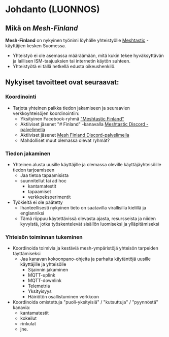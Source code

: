 # Johdanto (LUONNOS)

## Mikä on _Mesh-Finland_

**Mesh-Finland** on nykyinen työnimi löyhälle yhteistyölle [Meshtastic](https://meshtastic.org/docs/introduction/) -käyttäjien kesken Suomessa.

- Yhteistyö ei ole asemassa määräämään, mitä kukin tekee hyväksyttävän ja laillisen ISM-taajuuksien tai internetin käytön suhteen.
- Yhteistyötä ei tällä hetkellä edusta oikeushenkilö.

## Nykyiset tavoitteet ovat seuraavat:

### Koordinointi

- Tarjota yhteinen paikka tiedon jakamiseen ja seuraavien verkkoyhteisöjen koordinointiin:
  - Yksityinen Facebook-ryhmä ["Meshtastic Finland"](https://www.facebook.com/groups/414988777858703/permalink/469839825706931)
  - Aktiiviset jäsenet "# Finland" -kanavalla [Meshtastic Discord -palvelimella](https://discord.com/invite/ktMAKGBnBs)
  - Aktiiviset jäsenet [Mesh Finland Discord-palvelimella](https://discord.com/invite/GHnaVAjqed)
  - Mahdolliset muut olemassa olevat ryhmät?

### Tiedon jakaminen

- Yhteinen alusta uusille käyttäjille ja olemassa oleville käyttäjäyhteisöille tiedon tarjoamiseen
  - Jaa tietoa tapaamisista
  - suunnitellut tai ad hoc
    - kantamatestit
    - tapaamiset
    - verkkoeksperimentit
- Työkieltä ei ole päätetty
  - Ihanteellisesti nykyinen tieto on saatavilla virallisilla kielillä ja englanniksi
  - Tämä riippuu käytettävissä olevasta ajasta, resursseista ja niiden kyvyistä, jotka työskentelevät sisällön luomiseksi ja ylläpitämiseksi

### Yhteisön toiminnan tukeminen

- Koordinoida toimivia ja kestäviä mesh-ympäristöjä yhteisön tarpeiden täyttämiseksi
  - Jaa kanavan kokoonpano-ohjeita ja parhaita käytäntöjä uusille käyttäjille ja yhteisölle
    - Sijainnin jakaminen
    - MQTT-uplink
    - MQTT-downlink
    - Telemetria
    - Yksityisyys
    - Häiriötön osallistuminen verkkoon
- Koordinoida omistettuja "puoli-yksityisiä" / "kutsuttuja" / "pyynnöstä" kanavia:
  - kantamatestit
  - kokeilut
  - rinkulat
  - jne.
